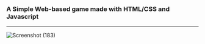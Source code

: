 <h3>A Simple Web-based game made with HTML/CSS and Javascript</h3>
<hr>

![Screenshot (183)](https://user-images.githubusercontent.com/47259302/117081876-c633f600-ad38-11eb-9378-efeb076ae766.png)
